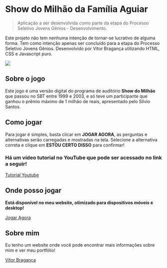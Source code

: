# Show do Milhão da Família Aguiar
> Aplicação a ser desenvolvida como parte da etapa do Processo Seletivo Jovens Gênios - Desenvolvimento.




Este projeto não tem nenhuma intenção de tornar-se lucrativo de alguma forma. Tem como intenção apenas ser concluído para a etapa do Processo Seletivo Jovens Gênios. 
Desenvolvido por Vítor Bragança utilizando HTML, CSS e Javascript puro.


![](http://showmilhao.vitorbraganca.com/img/logo-jogo.svg)


## Sobre o jogo

Este jogo é uma versão digital do programa de auditório **Show do Milhão** que passou no SBT entre 1999 e 2003, e só teve um participante que ganhou o prêmio máximo de 1 milhão de reais, apresentado pelo Sílvio Santos.

## Como jogar

Para jogar é simples, basta clicar em **JOGAR AGORA**, as perguntas e alternativas serão carregadas e mostradas na tela.
Selecione a alternativa correta e clique em **ESTOU CERTO DISSO** para confirmar!

### Há um vídeo tutorial no YouTube que pode ser acessado no link a seguir!
[Tutorial Youtube](https://youtu.be/lHeNClfnZ1M)

## Onde posso jogar
__Está disponível no meu website, otimizado para dispositivos móveis e desktop!__

[Jogar Agora](http://showmilhao.vitorbraganca.com/)

## Sobre mim

Eu tenho um website onde você pode encontrar mais informações sobre mim e ver meu portfólio!

[Vítor Bragança](https://vitorbraganca.com/)


